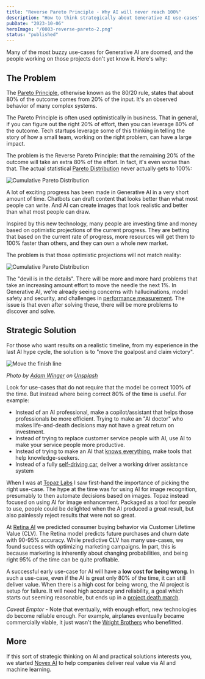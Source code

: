 ```yaml
---
title: "Reverse Pareto Principle - Why AI will never reach 100%"
description: "How to think strategically about Generative AI use-cases"
pubDate: "2023-10-06"
heroImage: "/0003-reverse-pareto-2.png"
status: "published"
---
```


Many of the most buzzy use-cases for Generative AI are doomed, and the people working on those projects don't yet know it.  Here's why:

## The Problem

The [Pareto Principle](https://en.wikipedia.org/wiki/Pareto_principle), otherwise known as the 80/20 rule, states
that about 80% of the outcome comes from 20% of the input.  It's an observed behavior of many complex systems.

The Pareto Principle is often used optimistically in business.  That in general, if you can figure out the right 20% of effort,
then you can leverage 80% of the outcome.  Tech startups leverage some of this thinking in telling the story of how a small team,
working on the right problem, can have a large impact.

The problem is the Reverse Pareto Principle: that the remaining 20% of the outcome will take an extra 80% of the effort.
In fact, it's even worse than that.  The actual statistical
[Pareto Distribution](https://en.wikipedia.org/wiki/Pareto_distribution) never actually gets to 100%:

![Cumulative Pareto Distribution](/0003-reverse-pareto-1.png)

A lot of exciting progress has been made in Generative AI in a very short amount of time.
Chatbots can draft content that looks better than what most people can write.  And AI can create images that look realistic and better than what most people can draw.

Inspired by this new technology, many people are investing time and money based on optimistic projections of the current progress.  They are betting that based on the current
rate of progress, more resources will get them to 100% faster than others, and they can own a whole new market.

The problem is that those optimistic projections will not match reality:

![Cumulative Pareto Distribution](/0003-reverse-pareto-2.png)

The "devil is in the details".
There will be more and more hard problems that take an increasing amount effort to move the needle the next 1%.
In Generative AI, we're already seeing concerns with hallucinations, model safety and security, and challenges in
 [performance measurement](https://www.anthropic.com/index/evaluating-ai-systems).  The issue is that even after solving these,
there will be more problems to discover and solve.

## Strategic Solution

For those who want results on a realistic timeline, from my experience in the last AI hype cycle, the solution is to "move the goalpost and claim victory".

![Move the finish line](/0003-adam-winger-GIFlfKX23rc-unsplash.jpg)

_Photo by [Adam Winger](https://unsplash.com/@awcreativeut) on [Unsplash](https://unsplash.com/photos/GIFlfKX23rc?utm_content=creditCopyText&utm_medium=referral&utm_source=unsplash)_

Look for use-cases that do not require that the model be correct 100% of the time.  But instead where being correct 80% of the time is useful.  For example:

- Instead of an AI professional, make a copilot/assistant that helps those professionals be more efficient.  Trying to make an "AI doctor" who makes life-and-death
decisions may not have a great return on investment.
- Instead of trying to replace customer service people with AI, use AI to make your service people more productive.
- Instead of trying to make an AI that [knows everything](https://bard.google.com/), make tools that help knowledge-seekers.
- Instead of a fully [self-driving car](https://www.theverge.com/2023/8/23/23837598/tesla-elon-musk-self-driving-false-promises-land-of-the-giants), deliver a working driver assistance system

When I was at [Topaz Labs](https://www.topazlabs.com/) I saw first-hand the importance of picking the right use-case.  The hype at the time was for using AI for image recognition, presumably to then automate decisions based on images.  Topaz instead focused on using AI for image enhancement.  Packaged as a tool for people to use, people
could be delighted when the AI produced a great result, but also painlessly reject results that were not so great.

At [Retina AI](https://retina.ai/) we predicted consumer buying behavior via Customer Lifetime Value (CLV).
The Retina model predicts future purchases and churn date with 90-95% accuracy.
While predictive CLV has many use-cases, we found success with optimizing marketing campaigns.  In part, this is
because marketing is inherently about changing probabilities, and being right 95% of the time can be quite profitable.

A successful early use-case for AI will have a __low cost for being wrong__.
In such a use-case, even if the AI is great only 80% of the time, it can still deliver value.
When there is a high cost for being wrong, the AI project is setup for failure.
It will need high accuracy and reliability, a goal which starts out seeming reasonable, but ends up in a
[project death march](https://en.wikipedia.org/wiki/Death_march_(project_management)).

_Caveat Emptor_ - Note that eventually, with enough effort, new technologies do become reliable enough.
For example, airplanes eventually became commercially viable, it just wasn't the [Wright Brothers](https://en.wikipedia.org/wiki/Wright_brothers) who benefitted.

## More

If this sort of strategic thinking on AI and practical solutions interests you, we started
[Novex AI](https://novex.ai/) to help companies deliver real value via AI and machine learning.
